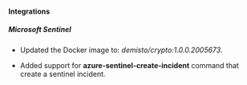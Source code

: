 
#### Integrations

##### Microsoft Sentinel
- Updated the Docker image to: *demisto/crypto:1.0.0.2005673*.

- Added support for **azure-sentinel-create-incident** command that create a sentinel incident.
